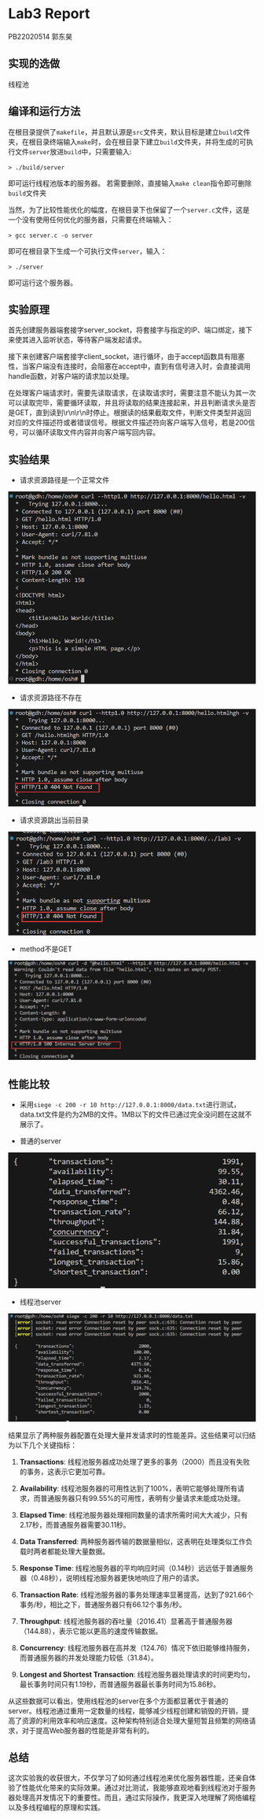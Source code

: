 # Lab3 Report

PB22020514 郭东昊

## 实现的选做

线程池

## 编译和运行方法

在根目录提供了`makefile`，并且默认源是`src`文件夹，默认目标是建立`build`文件夹，在根目录终端输入`make`时，会在根目录下建立`build`文件夹，并将生成的可执行文件`server`放进`build`中，只需要输入:
```
> ./build/server
```
即可运行线程池版本的服务器。 若需要删除，直接输入`make clean`指令即可删除`build`文件夹

当然，为了比较性能优化的幅度，在根目录下也保留了一个`server.c`文件，这是一个没有使用任何优化的服务器，只需要在终端输入：
```
> gcc server.c -o server
```
即可在根目录下生成一个可执行文件`server`，输入：
```
> ./server
```
即可运行这个服务器。

## 实验原理

首先创建服务器端套接字server_socket，将套接字与指定的IP、端口绑定，接下来使其进入监听状态，等待客户端发起请求。

接下来创建客户端套接字client_socket，进行循环，由于accept函数具有阻塞性，当客户端没有连接时，会阻塞在accept中，直到有信号进入时，会直接调用handle函数，对客户端的请求加以处理。

在处理客户端请求时，需要先读取请求，在读取请求时，需要注意不能认为其一次可以读取完毕，需要循环读取，并且将读取的结果连接起来，并且判断请求头是否是GET，直到读到\r\n\r\n时停止。根据读的结果截取文件，判断文件类型并返回对应的文件描述符或者错误信号。根据文件描述符向客户端写入信号，若是200信号，可以循环读取文件内容并向客户端写回内容。

## 实验结果

- 请求资源路径是一个正常文件

![alt text](image.png)

- 请求资源路径不存在

![alt text](image-1.png)

- 请求资源跳出当前目录

![alt text](image-2.png)

- method不是GET

![alt text](image-3.png)

## 性能比较

- 采用`siege -c 200 -r 10 http://127.0.0.1:8000/data.txt`进行测试，data.txt文件是约为2MB的文件。1MB以下的文件已通过完全没问题在这就不展示了。

- 普通的server

![alt text](image-7.png)

- 线程池server

![alt text](image-6.png)

结果显示了两种服务器配置在处理大量并发请求时的性能差异。这些结果可以归结为以下几个关键指标：

1. **Transactions**: 线程池服务器成功处理了更多的事务（2000）而且没有失败的事务，这表示它更加可靠。

2. **Availability**: 线程池服务器的可用性达到了100%，表明它能够处理所有请求，而普通服务器只有99.55%的可用性，表明有少量请求未能成功处理。

3. **Elapsed Time**: 线程池服务器处理相同数量的请求所需时间大大减少，只有2.17秒，而普通服务器需要30.11秒。

4. **Data Transferred**: 两种服务器传输的数据量相似，这表明在处理类似工作负载时两者都能处理大量数据。

5. **Response Time**: 线程池服务器的平均响应时间（0.14秒）远远低于普通服务器（0.48秒），说明线程池服务器更快地响应了用户的请求。

6. **Transaction Rate**: 线程池服务器的事务处理速率显著提高，达到了921.66个事务/秒，相比之下，普通服务器只有66.12个事务/秒。

7. **Throughput**: 线程池服务器的吞吐量（2016.41）显著高于普通服务器（144.88），表示它能以更高的速度传输数据。

8. **Concurrency**: 线程池服务器在高并发（124.76）情况下依旧能够维持服务，而普通服务器的并发处理能力较低（31.84）。

9. **Longest and Shortest Transaction**: 线程池服务器处理请求的时间更均匀，最长事务时间只有1.19秒，而普通服务器最长事务时间为15.86秒。

从这些数据可以看出，使用线程池的server在多个方面都显著优于普通的server。线程池通过重用一定数量的线程，能够减少线程创建和销毁的开销，提高了资源的利用效率和响应速度。这种架构特别适合处理大量短暂且频繁的网络请求，对于提高Web服务器的性能是非常有利的。

## 总结

这次实验我的收获很大，不仅学习了如何通过线程池来优化服务器性能，还亲自体验了性能优化带来的实际效果。通过对比测试，我能够直观地看到线程池对于服务器处理高并发情况下的重要性。而且，通过实际操作，我更深入地理解了网络编程以及多线程编程的原理和实践。
